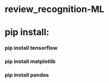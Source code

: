 # review_recognition-ML

# pip install:
### pip install tensorflow
### pip install matplotlib
### pip install pandas
